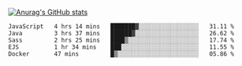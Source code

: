 [![Anurag's GitHub stats](https://github-readme-stats.vercel.app/api?username=sebasphere&count_private=true&theme=tokyonight)](https://github.com/anuraghazra/github-readme-stats)

<!--START_SECTION:waka-->
```text
JavaScript   4 hrs 14 mins   ███████▓░░░░░░░░░░░░░░░░░   31.11 % 
Java         3 hrs 37 mins   ██████▓░░░░░░░░░░░░░░░░░░   26.62 % 
Sass         2 hrs 25 mins   ████▒░░░░░░░░░░░░░░░░░░░░   17.74 % 
EJS          1 hr 34 mins    ███░░░░░░░░░░░░░░░░░░░░░░   11.55 % 
Docker       47 mins         █▒░░░░░░░░░░░░░░░░░░░░░░░   05.86 % 
```
<!--END_SECTION:waka-->
